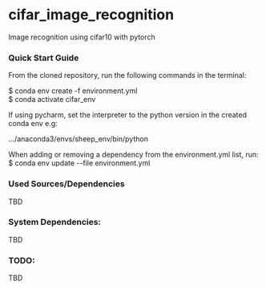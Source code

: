 # cifar_image_recognition
Image recognition using cifar10 with pytorch

### Quick Start Guide
From the cloned repository, run the following commands in the terminal:

$ conda env create -f environment.yml  
$ conda activate cifar_env

If using pycharm, set the interpreter to the python version in the created conda env e.g:

.../anaconda3/envs/sheep_env/bin/python

When adding or removing a dependency from the environment.yml list, run:  
$ conda env update --file environment.yml

### Used Sources/Dependencies
TBD

### System Dependencies:
TBD

### TODO:
TBD